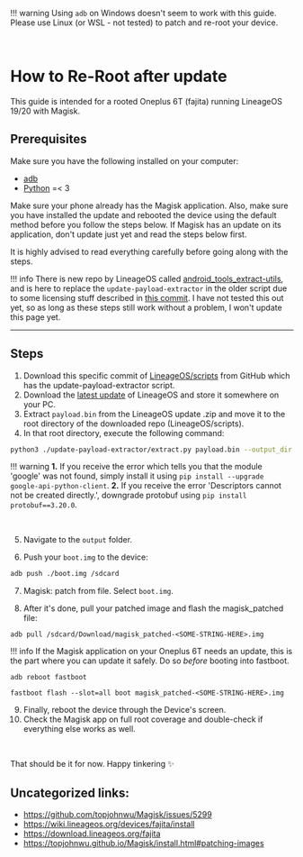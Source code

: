 !!! warning
	Using `adb` on Windows doesn't seem to work with this guide. Please use Linux (or WSL - not tested) to patch and re-root your device.


<br>

# How to Re-Root after update

This guide is intended for a rooted Oneplus 6T (fajita) running LineageOS 19/20 with Magisk.

## Prerequisites

Make sure you have the following installed on your computer:
- [adb](https://developer.android.com/tools/adb)
- [Python](https://www.python.org/) =< 3

Make sure your phone already has the Magisk application. Also, make sure you have installed the update and rebooted the device using the default method before you follow the steps below. If Magisk has an update on its 
application, don't update just yet and read the steps below first.

It is highly advised to read everything carefully before going along with the steps.

!!! info
	There is new repo by LineageOS called [android_tools_extract-utils](https://github.com/LineageOS/android_tools_extract-utils), and is here to replace the `update-payload-extractor` in the older script due to some licensing stuff described in [this commit](https://github.com/LineageOS/scripts/commit/09efdf2c18180cc91f74659bf864a20b241f88aa). I have not tested this out yet, so as long as these steps still work without a problem, I won't update this page yet.
<br>

---

## Steps

1. Download this specific commit of [LineageOS/scripts](https://github.com/LineageOS/scripts/tree/dd225e1cebc81f693ac1b981ac853cf819321b49) from GitHub which has the update-payload-extractor script.
2. Download the [latest update](https://download.lineageos.org/fajita) of LineageOS and store it somewhere on your PC.
3. Extract `payload.bin` from the LineageOS update .zip and move it to the root directory of the downloaded repo (LineageOS/scripts).
4. In that root directory, execute the following command:

```bash
python3 ./update-payload-extractor/extract.py payload.bin --output_dir ./output
```

!!! warning
	**1.** If you receive the error which tells you that the module 'google' was not found, simply install it using `pip install --upgrade google-api-python-client`.
	**2.** If you receive the error 'Descriptors cannot not be created directly.', downgrade protobuf using `pip install protobuf==3.20.0`.


<br>

5. Navigate to the `output` folder. 

6. Push your `boot.img` to the device:

```bash
adb push ./boot.img /sdcard
``` 

7. Magisk: patch from file. Select `boot.img`.

8. After it's done, pull your patched image and flash the magisk_patched file:

```
adb pull /sdcard/Download/magisk_patched-<SOME-STRING-HERE>.img
```

!!! info
	If the Magisk application on your Oneplus 6T needs an update, this is the part where you can update it safely. Do so *before* booting into fastboot.

```
adb reboot fastboot
```

```
fastboot flash --slot=all boot magisk_patched-<SOME-STRING-HERE>.img
```

9. Finally, reboot the device through the Device's screen. 
10. Check the Magisk app on full root coverage and double-check if everything else works as well.

<br>

That should be it for now.
Happy tinkering ✨
<br>

## Uncategorized links:

- https://github.com/topjohnwu/Magisk/issues/5299
- https://wiki.lineageos.org/devices/fajita/install
- https://download.lineageos.org/fajita
- https://topjohnwu.github.io/Magisk/install.html#patching-images

